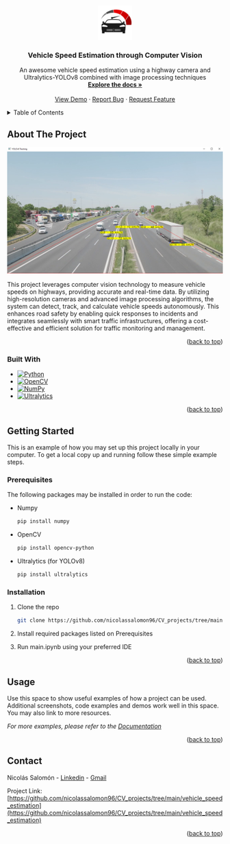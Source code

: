 <!-- PROJECT LOGO -->
<br />
<div align="center">
  <a href="https://github.com/nicolassalomon96/CV_projects/tree/main/vehicle_speed_estimation">
    <img src="images/project_logo.png" alt="Logo" width="80" height="80">
  </a>

<h3 align="center">Vehicle Speed Estimation through Computer Vision</h3>

  <p align="center">
    An awesome vehicle speed estimation using a highway camera and Ultralytics-YOLOv8 combined with image processing techniques
    <br />
    <a href="https://github.com/nicolassalomon96/CV_projects/tree/main/vehicle_speed_estimation/images/output_gif.gif"><strong>Explore the docs »</strong></a>
    <br />
    <br />
    <a href="https://github.com/nicolassalomon96/CV_projects/tree/main/vehicle_speed_estimation">View Demo</a>
    ·
    <a href="https://github.com/nicolassalomon96/CV_projects/tree/main/vehicle_speed_estimation/issues/new?labels=bug&template=bug-report---.md">Report Bug</a>
    ·
    <a href="https://github.com/nicolassalomon96/CV_projects/tree/main/vehicle_speed_estimation/issues/new?labels=enhancement&template=feature-request---.md">Request Feature</a>
  </p>
</div>


<!-- TABLE OF CONTENTS -->
<details>
  <summary>Table of Contents</summary>
  <ol>
    <li>
      <a href="#about-the-project">About The Project</a>
      <ul>
        <li><a href="#built-with">Built With</a></li>
      </ul>
    </li>
    <li>
      <a href="#getting-started">Getting Started</a>
      <ul>
        <li><a href="#prerequisites">Prerequisites</a></li>
        <li><a href="#installation">Installation</a></li>
      </ul>
    </li>
    <li><a href="#usage">Usage</a></li>
    <li><a href="#roadmap">Roadmap</a></li>
    <li><a href="#contributing">Contributing</a></li>
    <li><a href="#license">License</a></li>
    <li><a href="#contact">Contact</a></li>
    <li><a href="#acknowledgments">Acknowledgments</a></li>
  </ol>
</details>



<!-- ABOUT THE PROJECT -->
## About The Project

![Product Name Screen Shot][product-screenshot]

This project leverages computer vision technology to measure vehicle speeds on highways, providing accurate and real-time data. By utilizing high-resolution cameras and advanced image processing algorithms, the system can detect, track, and calculate vehicle speeds autonomously. This enhances road safety by enabling quick responses to incidents and integrates seamlessly with smart traffic infrastructures, offering a cost-effective and efficient solution for traffic monitoring and management.

<p align="right">(<a href="#readme-top">back to top</a>)</p>


### Built With

* [![Python][Python]][Python-url]
* [![OpenCV][OpenCV]][OpenCV-url]
* [![NumPy][NumPy]][NumPy-url]
* [![Ultralytics][Ultralytics]][Ultralytics-url]

<p align="right">(<a href="#readme-top">back to top</a>)</p>



<!-- GETTING STARTED -->
## Getting Started

This is an example of how you may set up this project locally in your computer.
To get a local copy up and running follow these simple example steps.

### Prerequisites

The following packages may be installed in order to run the code:
* Numpy
  ```sh
  pip install numpy
  ```
* OpenCV
  ```sh
  pip install opencv-python
  ```
* Ultralytics (for YOLOv8)
  ```sh
  pip install ultralytics
  ```

### Installation

1. Clone the repo
   ```sh
   git clone https://github.com/nicolassalomon96/CV_projects/tree/main/vehicle_speed_estimation
   ```
2. Install required packages listed on Prerequisites

3. Run main.ipynb using your preferred IDE

<p align="right">(<a href="#readme-top">back to top</a>)</p>


<!-- USAGE EXAMPLES -->
## Usage

Use this space to show useful examples of how a project can be used. Additional screenshots, code examples and demos work well in this space. You may also link to more resources.

_For more examples, please refer to the [Documentation](https://example.com)_

<p align="right">(<a href="#readme-top">back to top</a>)</p>



<!-- ROADMAP -->
<!--
## Roadmap

- [ ] Feature 1
- [ ] Feature 2
- [ ] Feature 3
    - [ ] Nested Feature

See the [open issues](https://github.com/github_username/repo_name/issues) for a full list of proposed features (and known issues).

<p align="right">(<a href="#readme-top">back to top</a>)</p>
-->

<!-- CONTRIBUTING -->
<!--
## Contributing

Contributions are what make the open source community such an amazing place to learn, inspire, and create. Any contributions you make are **greatly appreciated**.

If you have a suggestion that would make this better, please fork the repo and create a pull request. You can also simply open an issue with the tag "enhancement".
Don't forget to give the project a star! Thanks again!

1. Fork the Project
2. Create your Feature Branch (`git checkout -b feature/AmazingFeature`)
3. Commit your Changes (`git commit -m 'Add some AmazingFeature'`)
4. Push to the Branch (`git push origin feature/AmazingFeature`)
5. Open a Pull Request

<p align="right">(<a href="#readme-top">back to top</a>)</p>
-->


<!-- LICENSE -->
<!--
## License

Distributed under the MIT License. See `LICENSE.txt` for more information.

<p align="right">(<a href="#readme-top">back to top</a>)</p>
-->


<!-- CONTACT -->
## Contact

Nicolás Salomón - [Linkedin](https://www.linkedin.com/in/nicolassalomon96/) - [Gmail](nicolassalomon96@gmail.com)

Project Link: [https://github.com/nicolassalomon96/CV_projects/tree/main/vehicle_speed_estimation](https://github.com/nicolassalomon96/CV_projects/tree/main/vehicle_speed_estimation)

<p align="right">(<a href="#readme-top">back to top</a>)</p>



<!-- MARKDOWN LINKS & IMAGES -->
<!-- https://www.markdownguide.org/basic-syntax/#reference-style-links -->
[product-screenshot]: images/screenshot.png
[Python]: https://img.shields.io/badge/python-3670A0?style=for-the-badge&logo=python&logoColor=ffdd54
[Python-url]: https://www.python.org/
[OpenCV]: https://img.shields.io/badge/OpenCV-27338e?style=for-the-badge&logo=OpenCV&logoColor=white
[OpenCV-url]: https://opencv.org/
[NumPy]: https://img.shields.io/badge/-NumPy-013243?style=flat&logo=numpy&logoColor=white
[NumPy-url]: https://opencv.org/
[Ultralytics]: https://img.shields.io/badge/ultralytics-v8.1.0-blue
[Ultralytics-url]: https://docs.ultralytics.com/